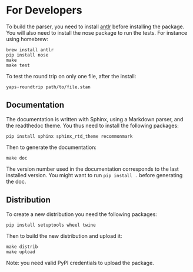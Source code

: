 # For Developers

To build the parser, you need to install [antlr](http://www.antlr.org/) before installing the package.
You will also need to install the nose package to run the tests.
For instance using homebrew:
```
brew install antlr
pip install nose
make
make test
```

To test the round trip on only one file, after the install:
```
yaps-roundtrip path/to/file.stan
```

## Documentation

The documentation is written with Sphinx, using a Markdown parser, and the readthedoc theme.
You thus need to install the following packages:
```
pip install sphinx sphinx_rtd_theme recommonmark
```

Then to generate the documentation:
```
make doc
```
The version number used in the documentation corresponds to the last installed version.
You might want to run `pip install .` before generating the doc.

## Distribution

To create a new distribution you need the following packages:
```
pip install setuptools wheel twine
```

Then to build the new distribution and upload it:
```
make distrib
make upload
```
Note: you need valid PyPI credentials to upload the package.

